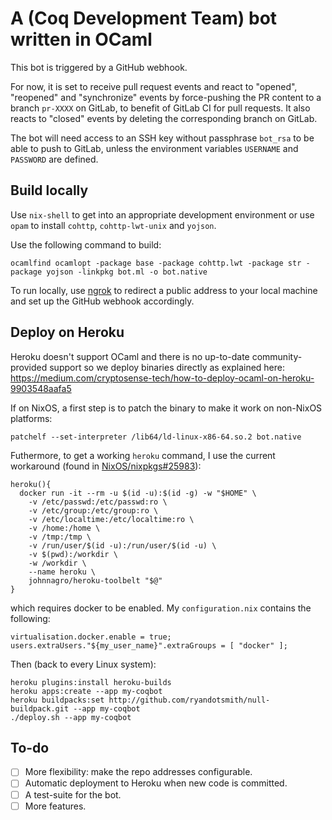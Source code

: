 # A (Coq Development Team) bot written in OCaml #

This bot is triggered by a GitHub webhook.

For now, it is set to receive pull request events and react to "opened",
"reopened" and "synchronize" events by force-pushing the PR content to
a branch `pr-XXXX` on GitLab, to benefit of GitLab CI for pull requests.
It also reacts to "closed" events by deleting the corresponding branch
on GitLab.

The bot will need access to an SSH key without passphrase `bot_rsa`
to be able to push to GitLab, unless the environment variables
`USERNAME` and `PASSWORD` are defined.

## Build locally ##

Use `nix-shell` to get into an appropriate development environment or use
`opam` to install `cohttp`, `cohttp-lwt-unix` and `yojson`.

Use the following command to build:

```
ocamlfind ocamlopt -package base -package cohttp.lwt -package str -package yojson -linkpkg bot.ml -o bot.native
```

To run locally, use [ngrok](https://ngrok.io) to redirect a public address
to your local machine and set up the GitHub webhook accordingly.

## Deploy on Heroku ##

Heroku doesn't support OCaml and there is no up-to-date community-provided
support so we deploy binaries directly as explained here:
https://medium.com/cryptosense-tech/how-to-deploy-ocaml-on-heroku-9903548aafa5

If on NixOS, a first step is to patch the binary to make it work on non-NixOS
platforms:

```
patchelf --set-interpreter /lib64/ld-linux-x86-64.so.2 bot.native
```

Futhermore, to get a working `heroku` command, I use the current workaround
(found in [NixOS/nixpkgs#25983](https://github.com/NixOS/nixpkgs/pull/25983)):

```
heroku(){
  docker run -it --rm -u $(id -u):$(id -g) -w "$HOME" \
    -v /etc/passwd:/etc/passwd:ro \
    -v /etc/group:/etc/group:ro \
    -v /etc/localtime:/etc/localtime:ro \
    -v /home:/home \
    -v /tmp:/tmp \
    -v /run/user/$(id -u):/run/user/$(id -u) \
    -v $(pwd):/workdir \
    -w /workdir \
    --name heroku \
    johnnagro/heroku-toolbelt "$@"
}
```

which requires docker to be enabled.
My `configuration.nix` contains the following:

```
virtualisation.docker.enable = true;
users.extraUsers."${my_user_name}".extraGroups = [ "docker" ];
```

Then (back to every Linux system):

```
heroku plugins:install heroku-builds
heroku apps:create --app my-coqbot
heroku buildpacks:set http://github.com/ryandotsmith/null-buildpack.git --app my-coqbot
./deploy.sh --app my-coqbot
```

## To-do ##

- [ ] More flexibility: make the repo addresses configurable.
- [ ] Automatic deployment to Heroku when new code is committed.
- [ ] A test-suite for the bot.
- [ ] More features.
